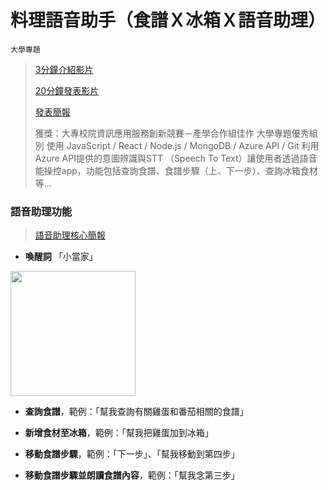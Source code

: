 # 料理語音助手（食譜Ｘ冰箱Ｘ語音助理）
`大學專題`
> [3分鐘介紹影片](https://youtu.be/6bVTywDfLlc)
> 
> [20分鐘發表影片](https://youtu.be/i9l10Vul5vE)
> 
> [發表簡報](https://www.canva.com/design/DAFA1QeFe8Q/r6cTEmHgfaZfmDAmDDqmaQ/edit?utm_content=DAFA1QeFe8Q&utm_campaign=designshare&utm_medium=link2&utm_source=sharebutton)
>
> 獲獎：大專校院資訊應用服務創新競賽－產學合作組佳作
大學專題優秀組別
使用 JavaScript / React / Node.js / MongoDB / Azure API / Git
利用Azure API提供的意圖辨識與STT （Speech To Text）讓使用者透過語音能操控app，功能包括查詢食譜、食譜步驟（上、下一步）、查詢冰箱食材等…


### 語音助理功能
> [語音助理核心簡報](https://www.canva.com/design/DAFBH68Oe58/D9iVDsDLwDds9g_Goq7FiQ/edit?utm_content=DAFBH68Oe58&utm_campaign=designshare&utm_medium=link2&utm_source=sharebutton)

- **喚醒詞** 「小當家」
<img src="https://user-images.githubusercontent.com/59163273/171298201-ea563ae0-696b-46be-9e7b-96314ef927a2.png" width="200">

- **查詢食譜**，範例：「幫我查詢有關雞蛋和番茄相關的食譜」

- **新增食材至冰箱**，範例：「幫我把雞蛋加到冰箱」
- **移動食譜步驟**，範例：「下一步」、「幫我移動到第四步」
- **移動食譜步驟並朗讀食譜內容**，範例：「幫我念第三步」
